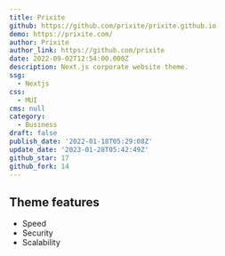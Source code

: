 ```yaml
---
title: Prixite
github: https://github.com/prixite/prixite.github.io
demo: https://prixite.com/
author: Prixite
author_link: https://github.com/prixite
date: 2022-09-02T12:54:00.000Z
description: Next.js corporate website theme.
ssg:
  - Nextjs
css:
  - MUI
cms: null
category:
  - Business
draft: false
publish_date: '2022-01-18T05:29:08Z'
update_date: '2023-01-28T05:42:49Z'
github_star: 17
github_fork: 14
---
```


## Theme features

- Speed
- Security
- Scalability
